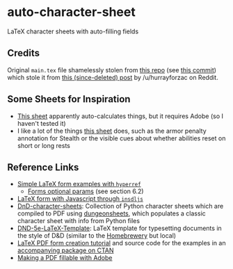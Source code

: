 # auto-character-sheet
LaTeX character sheets with auto-filling fields

## Credits
Original `main.tex` file shamelessly stolen from [this repo](https://github.com/michaelplews/DnD-character-sheets/) (see [this commit](https://github.com/michaelplews/DnD-character-sheets/commit/049a69b495acef5d8db7cd8d4a8e1a3ea988fc4c)) which stole it from [this (since-deleted) post](https://www.reddit.com/r/DnD/comments/2zh01c/i_made_my_bard_a_customized_character_sheet_using/) by /u/hurrayforzac on Reddit.

## Some Sheets for Inspiration
- [This sheet](https://drive.google.com/file/d/0Bz2-HqllQ6XpV1BjZDVIX2tLMUk/view) apparently auto-calculates things, but it requires Adobe (so I haven't tested it)
- I like a lot of the things [this sheet](https://dnd5echaractersheet.com/wp-content/uploads/2018/04/DD-character-sheet-5e-fillable.pdf) does, such as the armor penalty annotation for Stealth or the visible cues about whether abilities reset on short or long rests

## Reference Links

- [Simple LaTeX form examples with `hyperref`](https://tex.stackexchange.com/questions/14842/creating-fillable-pdfs)
  - [Forms optional params](http://www2.washjeff.edu/users/rhigginbottom/latex/resources/hyperref-manual.pdf) (see section 6.2)
- [LaTeX form with Javascript through `insdljs`](https://tex.stackexchange.com/questions/7869/how-do-you-say-happy-new-year-with-latex)
- [DnD-character-sheets](https://github.com/michaelplews/DnD-character-sheets): Collection of Python character sheets which are compiled to PDF using [dungeonsheets](https://github.com/canismarko/dungeon-sheets/tree/master/dungeonsheets/forms), which populates a classic character sheet with info from Python files
- [DND-5e-LaTeX-Template](https://github.com/rpgtex/DND-5e-LaTeX-Template): LaTeX template for typesetting documents in the style of D&D (similar to the [Homebrewery](https://homebrewery.naturalcrit.com/) but local)
- [LaTeX PDF form creation tutorial](http://tug.ctan.org/tex-archive/info/pdf-forms-tutorial/en/forms.pdf) and source code for the examples in an [accompanying package on CTAN](https://www.ctan.org/pkg/pdf-forms-tutorial)
- [Making a PDF fillable with Adobe](https://www.howtogeek.com/665728/how-to-create-pdf-forms-with-calculations-in-adobe-acrobat/)
